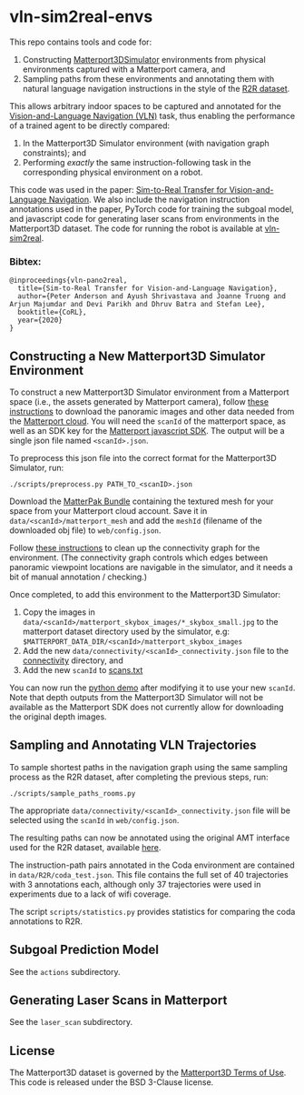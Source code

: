 # vln-sim2real-envs

This repo contains tools and code for:
1. Constructing [Matterport3DSimulator](https://github.com/peteanderson80/Matterport3DSimulator) environments from physical environments captured with a Matterport camera, and
2. Sampling paths from these environments and annotating them with natural language navigation instructions in the style of the [R2R dataset](https://bringmeaspoon.org/).

This allows arbitrary indoor spaces to be captured and annotated for the [Vision-and-Language Navigation (VLN)](https://arxiv.org/abs/1711.07280) task, thus enabling the performance of a trained agent to be directly compared:
1. In the Matterport3D Simulator environment (with navigation graph constraints); and 
2. Performing *exactly* the same instruction-following task in the corresponding physical environment on a robot.

This code was used in the paper: [Sim-to-Real Transfer for Vision-and-Language Navigation](). We also include the navigation instruction annotations used in the paper, PyTorch code for training the subgoal model, and javascript code for generating laser scans from environments in the Matterport3D dataset. The code for running the robot is available at [vln-sim2real](https://github.com/batra-mlp-lab/vln-sim2real).

### Bibtex:
```
@inproceedings{vln-pano2real,
  title={Sim-to-Real Transfer for Vision-and-Language Navigation},
  author={Peter Anderson and Ayush Shrivastava and Joanne Truong and Arjun Majumdar and Devi Parikh and Dhruv Batra and Stefan Lee},
  booktitle={CoRL},
  year={2020}
}
```

## Constructing a New Matterport3D Simulator Environment

To construct a new Matterport3D Simulator environment from a Matterport space (i.e., the assets generated by Matterport camera), follow [these instructions](web/README.md) to download the panoramic images and other data needed from the [Matterport cloud](https://my.matterport.com/accounts/login). You will need the `scanId` of the matterport space, as well as an SDK key for the [Matterport javascript SDK](https://matterport.com/developers/). The output will be a single json file named `<scanId>.json`.

To preprocess this json file into the correct format for the Matterport3D Simulator, run:
```
./scripts/preprocess.py PATH_TO_<scanID>.json
```

Download the [MatterPak Bundle](https://support.matterport.com/hc/en-us/articles/115013869728-Download-the-MatterPak-Bundle) containing the textured mesh for your space from your Matterport cloud account. Save it in `data/<scanId>/matterport_mesh` and add the `meshId` (filename of the downloaded obj file) to `web/config.json`.

Follow [these instructions](check-connectivity/README.md) to clean up the connectivity graph for the environment. (The connectivity graph controls which edges between panoramic viewpoint locations are navigable in the simulator, and it needs a bit of manual annotation / checking.)

Once completed, to add this environment to the Matterport3D Simulator:
1. Copy the images in `data/<scanId>/matterport_skybox_images/*_skybox_small.jpg` to the matterport dataset directory used by the simulator, e.g: `$MATTERPORT_DATA_DIR/<scanId>/matterport_skybox_images`
2. Add the new `data/connectivity/<scanId>_connectivity.json` file to the [connectivity](https://github.com/peteanderson80/Matterport3DSimulator/tree/master/connectivity) directory, and
3. Add the new `scanId` to [scans.txt](https://github.com/peteanderson80/Matterport3DSimulator/blob/master/connectivity/scans.txt)

You can now run the [python demo](https://github.com/peteanderson80/Matterport3DSimulator/blob/master/src/driver/driver.py) after modifying it to use your new `scanId`. Note that depth outputs from the Matterport3D Simulator will not be available as the Matterport SDK does not currently allow for downloading the original depth images.


## Sampling and Annotating VLN Trajectories

To sample shortest paths in the navigation graph using the same sampling process as the R2R dataset, after completing the previous steps, run:
```
./scripts/sample_paths_rooms.py
```

The appropriate `data/connectivity/<scanId>_connectivity.json` file will be selected using the `scanId` in `web/config.json`.

The resulting paths can now be annotated using the original AMT interface used for the R2R dataset, available [here](https://github.com/peteanderson80/Matterport3DSimulator/tree/master/web).

The instruction-path pairs annotated in the Coda environment are contained in `data/R2R/coda_test.json`. This file contains the full set of 40 trajectories with 3 annotations each, although only 37 trajectories were used in experiments due to a lack of wifi coverage.

The script `scripts/statistics.py` provides statistics for comparing the coda annotations to R2R.


## Subgoal Prediction Model

See the `actions` subdirectory.


## Generating Laser Scans in Matterport

See the `laser_scan` subdirectory.

## License

The Matterport3D dataset is governed by the
[Matterport3D Terms of Use](http://kaldir.vc.in.tum.de/matterport/MP_TOS.pdf).
This code is released under the BSD 3-Clause license.


